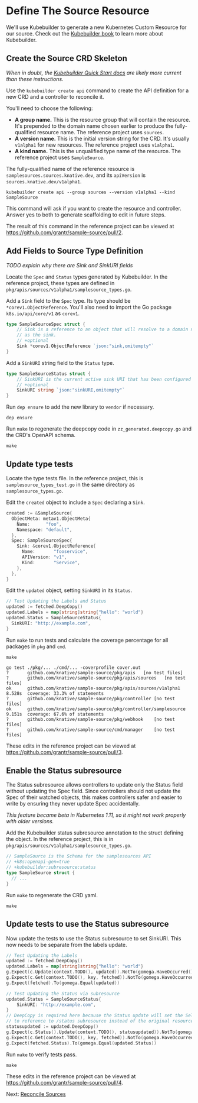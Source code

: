 # Define The Source Resource

We'll use Kubebuilder to generate a new Kubernetes Custom Resource for our
source. Check out the [Kubebuilder book](https://book.kubebuilder.io/) to learn
more about Kubebuilder.

## Create the Source CRD Skeleton

_When in doubt, the
[Kubebuilder Quick Start docs](https://book.kubebuilder.io/quick_start.html) are
likely more current than these instructions._

Use the `kubebuilder create api` command to create the API definition for a new
CRD and a controller to reconcile it.

You'll need to choose the following:

* **A group name.** This is the resource group that will contain the resource.
  It's prepended to the domain name chosen earlier to produce the
  fully-qualified resource name. The reference project uses `sources`.
* **A version name.** This is the initial version string for the CRD. It's
  usually `v1alpha1` for new resources. The reference project uses `v1alpha1`.
* **A kind name.** This is the unqualified type name of the resource. The
  reference project uses `SampleSource`.

 The fully-qualified name of the reference resource is
 `samplesources.sources.knative.dev`, and its `apiVersion` is
`sources.knative.dev/v1alpha1`.

```
kubebuilder create api --group sources --version v1alpha1 --kind SampleSource
```

This command will ask if you want to create the resource and controller. Answer
yes to both to generate scaffolding to edit in future steps.

The result of this command in the reference project can be viewed at
https://github.com/grantr/sample-source/pull/2.

## Add Fields to Source Type Definition

_TODO explain why there are Sink and SinkURI fields_

Locate the `Spec` and `Status` types generated by
Kubebuilder. In the reference project, these types are defined in
`pkg/apis/sources/v1alpha1/samplesource_types.go`.

Add a `Sink` field to the `Spec` type. Its type should be
`*corev1.ObjectReference`. You'll also need to import the Go package
`k8s.io/api/core/v1` as `corev1`.

```go
type SampleSourceSpec struct {
	// Sink is a reference to an object that will resolve to a domain name to use
	// as the sink.
	// +optional
	Sink *corev1.ObjectReference `json:"sink,omitempty"`
}
```

Add a `SinkURI` string field to the `Status` type.

```go
type SampleSourceStatus struct {
	// SinkURI is the current active sink URI that has been configured for the SampleSource.
	// +optional
	SinkURI string `json:"sinkURI,omitempty"`
}
```

Run `dep ensure` to add the new library to `vendor` if necessary.

```
dep ensure
```

Run `make` to regenerate the deepcopy code in `zz_generated.deepcopy.go` and the
CRD's OpenAPI schema.

```
make
```

## Update type tests

Locate the type tests file. In the reference project, this is
`samplesource_types_test.go` in the same directory as `samplesource_types.go`.

Edit the `created` object to include a `Spec` declaring a `Sink`.

```go
created := &SampleSource{
  ObjectMeta: metav1.ObjectMeta{
    Name:      "foo",
    Namespace: "default",
  },
  Spec: SampleSourceSpec{
    Sink: &corev1.ObjectReference{
      Name:       "fooservice",
      APIVersion: "v1",
      Kind:       "Service",
    },
  },
}
```

Edit the `updated` object, setting `SinkURI` in its `Status`.


```go
// Test Updating the Labels and Status
updated := fetched.DeepCopy()
updated.Labels = map[string]string{"hello": "world"}
updated.Status = SampleSourceStatus{
  SinkURI: "http://example.com",
}
```

Run `make` to run tests and calculate the coverage percentage for all packages
in `pkg` and `cmd`.

```
make
```

```
go test ./pkg/... ./cmd/... -coverprofile cover.out
?   	github.com/knative/sample-source/pkg/apis	[no test files]
?   	github.com/knative/sample-source/pkg/apis/sources	[no test files]
ok  	github.com/knative/sample-source/pkg/apis/sources/v1alpha1	8.528s	coverage: 33.3% of statements
?   	github.com/knative/sample-source/pkg/controller	[no test files]
ok  	github.com/knative/sample-source/pkg/controller/samplesource	9.151s	coverage: 67.6% of statements
?   	github.com/knative/sample-source/pkg/webhook	[no test files]
?   	github.com/knative/sample-source/cmd/manager	[no test files]
```

These edits in the reference project can be viewed at
https://github.com/grantr/sample-source/pull/3.

## Enable the Status subresource

The Status subresource allows controllers to update only the Status field
without updating the Spec field. Since controllers should not update the Spec of
their watched objects, this makes controllers safer and easier to write by
ensuring they never update Spec accidentally.

_This feature became beta in Kubernetes 1.11, so it might not work properly with
older versions._

Add the Kubebuilder status subresource annotation to the struct defining the
object. In the reference project, this is in
`pkg/apis/sources/v1alpha1/samplesource_types.go`.

```go
// SampleSource is the Schema for the samplesources API
// +k8s:openapi-gen=true
// +kubebuilder:subresource:status
type SampleSource struct {
  // ...  
}
```

Run `make` to regenerate the CRD yaml. 

```
make
```

## Update tests to use the Status subresource

Now update the tests to use the Status subresource to set SinkURI. This now
needs to be separate from the labels update.

```go
// Test Updating the Labels
updated := fetched.DeepCopy()
updated.Labels = map[string]string{"hello": "world"}
g.Expect(c.Update(context.TODO(), updated)).NotTo(gomega.HaveOccurred())
g.Expect(c.Get(context.TODO(), key, fetched)).NotTo(gomega.HaveOccurred())
g.Expect(fetched).To(gomega.Equal(updated))

// Test Updating the Status via subresource
updated.Status = SampleSourceStatus{
	SinkURI: "http://example.com",
}
// DeepCopy is required here because the Status update will set the SelfLink
// to reference to /status subresource instead of the original resource.
statusupdated := updated.DeepCopy()
g.Expect(c.Status().Update(context.TODO(), statusupdated)).NotTo(gomega.HaveOccurred())
g.Expect(c.Get(context.TODO(), key, fetched)).NotTo(gomega.HaveOccurred())
g.Expect(fetched.Status).To(gomega.Equal(updated.Status))
```

Run `make` to verify tests pass.

```
make
```

These edits in the reference project can be viewed at
https://github.com/grantr/sample-source/pull/4.

Next: [Reconcile Sources](04-reconcile-sources.md)
